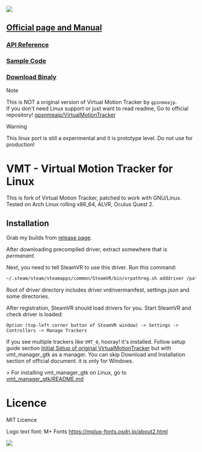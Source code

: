 ![](docs/vmt_vr.png)
## [Official page and Manual](https://gpsnmeajp.github.io/VirtualMotionTrackerDocument/)
### [API Reference](https://gpsnmeajp.github.io/VirtualMotionTrackerDocument/api/)
### [Sample Code](https://gpsnmeajp.github.io/VirtualMotionTrackerDocument/sample/)
### [Download Binaly](https://github.com/MeemeeLab/VirtualMotionTracker-for-linux/releases)

> [!NOTE]  
> This is NOT a original version of Virtual Motion Tracker by `gpsnmeajp`.  
> If you don't need Linux support or just want to read readme, Go to official repository! [gpsnmeajp/VirtualMotionTracker](https://github.com/gpsnmeajp/VirtualMotionTracker)

> [!WARNING]  
> This linux port is still a experimental and it is prototype level. Do not use for production!

# VMT - Virtual Motion Tracker for Linux
This is fork of Virtual Motion Tracker, patched to work with GNU/Linux.
Tested on Arch Linux rolling x86_64, ALVR, Oculus Quest 2.

## Installation
Grab my builds from [release page](https://github.com/MeemeeLab/VirtualMotionTracker-for-linux/releases).

After downloading precompiled driver, extract somewhere that is _permanant_.

Next, you need to tell SteamVR to use this driver. Run this command:
```sh
~/.steam/steam/steamapps/common/SteamVR/bin/vrpathreg.sh adddriver /path/to/driver
```

Root of driver directory includes driver.vrdrivermanifest, settings.json and some directories.

After registration, SteamVR should load drivers for you. Start SteamVR and check driver is loaded:
```
Option (top-left corner button of SteamVR window) -> Settings -> Controllers -> Manage Trackers
```
If you see multiple trackers like `VMT_0`, hooray! it's installed. Follow setup guide section [Initial Setup of original VirtualMotionTracker](https://gpsnmeajp.github.io/VirtualMotionTrackerDocument/setup/#initial-setup) but with vmt_manager_gtk as a manager. You can skip Download and Installation section of official document. it is only for Windows.

\> For installing vmt_manager_gtk on Linux, go to [vmt_manager_gtk/README.md](https://github.com/MeemeeLab/VirtualMotionTracker-for-linux/blob/master/vmt_manager_gtk/README.md)

# Licence
MIT Licence

Logo text font: M+ Fonts https://mplus-fonts.osdn.jp/about2.html

![](docs/VMTlogo.png)
